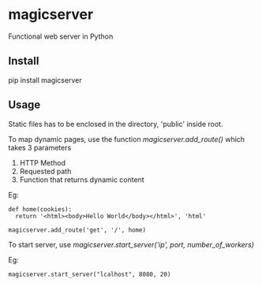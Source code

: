 # magicserver

Functional web server in Python

## Install

pip install magicserver

## Usage

Static files has to be enclosed in the directory, 'public' inside root.

To map dynamic pages, use the function
*magicserver.add_route()* 
which takes 3 parameters

1. HTTP Method
2. Requested path
3. Function that returns dynamic content

Eg: 
```
def home(cookies):
  return '<html><body>Hello World</body></html>', 'html'
  
magicserver.add_route('get', '/', home)
```

To start server, use
*magicserver.start_server('ip', port, number_of_workers)*

Eg:

  `magicserver.start_server("lcalhost", 8080, 20)`
